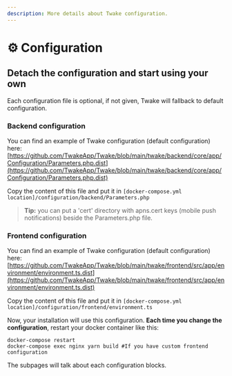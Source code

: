 ```yaml
---
description: More details about Twake configuration.
---
```


# ⚙️ Configuration

## Detach the configuration and start using your own

Each configuration file is optional, if not given, Twake will fallback to default configuration.

### Backend configuration

You can find an example of Twake configuration \(default configuration\) here: [https://github.com/TwakeApp/Twake/blob/main/twake/backend/core/app/Configuration/Parameters.php.dist](https://github.com/TwakeApp/Twake/blob/main/twake/backend/core/app/Configuration/Parameters.php.dist)

Copy the content of this file and put it in `[docker-compose.yml location]/configuration/backend/Parameters.php`

> **Tip:** you can put a 'cert' directory with apns.cert keys \(mobile push notifications\) beside the Parameters.php file.

### Frontend configuration

You can find an example of Twake configuration \(default configuration\) here: [https://github.com/TwakeApp/Twake/blob/main/twake/frontend/src/app/environment/environment.ts.dist](https://github.com/TwakeApp/Twake/blob/main/twake/frontend/src/app/environment/environment.ts.dist)

Copy the content of this file and put it in `[docker-compose.yml location]/configuration/frontend/environment.ts`

Now, your installation will use this configuration. **Each time you change the configuration**, restart your docker container like this:

```text
docker-compose restart
docker-compose exec nginx yarn build #If you have custom frontend configuration
```

The subpages will talk about each configuration blocks.

